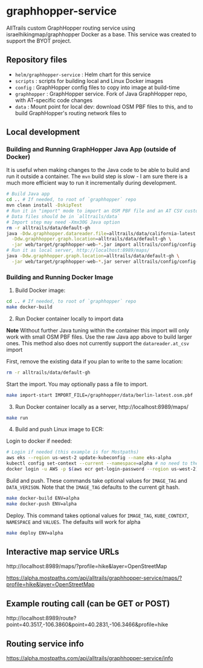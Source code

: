 # graphhopper-service

AllTrails custom GraphHopper routing service using israelhikingmap/graphhopper Docker as a base. This service was created to support the BYOT project.

## Repository files

- `helm/graphhopper-service` : Helm chart for this service
- `scripts` : scripts for building local and Linux Docker images
- `config` : GraphHopper config files to copy into image at build-time
- `graphhopper` : GraphHopper service.  Fork of Java GraphHopper repo, with AT-specific code changes
- `data` : Mount point for local dev: download OSM PBF files to this, and to build GraphHopper's routing network files to

## Local development

### Building and Running GraphHopper Java App (outside of Docker)

It is useful when making changes to the Java code to be able to build and run it outside a container.
The `mvn` build step is slow - I am sure there is a much more efficient way to run it incrementally during development.
```Bash
# Build Java app
cd .. # If needed, to root of `graphhopper` repo
mvn clean install -DskipTest
# Run it in "import" mode to import an OSM PBF file and an AT CSV custom attribute file
# Data files should be in `alltrails/data` 
# Import step may need -Xmx30G Java option
rm -r alltrails/data/default-gh
java -Ddw.graphhopper.datareader.file=alltrails/data/california-latest.osm.pbf \
  -Ddw.graphhopper.graph.location=alltrails/data/default-gh \
  -jar web/target/graphhopper-web-*.jar import alltrails/config/config-alltrails.yml
# Run it as local server, http://localhost:8989/maps/
java -Ddw.graphhopper.graph.location=alltrails/data/default-gh \
  -jar web/target/graphhopper-web-*.jar server alltrails/config/config-alltrails.yml
```

### Building and Running Docker Image

1. Build Docker image:

```Bash
cd .. # If needed, to root of `graphhopper` repo
make docker-build
```

2. Run Docker container locally to import data

**Note** Without further Java tuning within the container this import will only work with small OSM PBF files.
Use the raw Java app above to build larger ones.
This method also does not currently support the `datareader.at_csv` import

First, remove the existing data if you plan to write to the same location:
```bash
rm -r alltrails/data/default-gh
```

Start the import. You may optionally pass a file to import.
```Bash
make import-start IMPORT_FILE=/graphhopper/data/berlin-latest.osm.pbf
```

3. Run Docker container locally as a server, http://localhost:8989/maps/

```Bash
make run
```

4. Build and push Linux image to ECR:

Login to docker if needed:
```Bash
# Login if needed (this example is for Mostpaths)
aws eks --region us-west-2 update-kubeconfig --name eks-alpha
kubectl config set-context --current --namespace=alpha # no need to then add -n alpha 
docker login -u AWS -p $(aws ecr get-login-password --region us-west-2) 873326996015.dkr.ecr.us-west-2.amazonaws.com
```

Build and push. These commands take optional values for `IMAGE_TAG` and `DATA_VERISON`.
Note that the `IMAGE_TAG` defaults to the current git hash.
```bash
make docker-build ENV=alpha
make docker-push ENV=alpha
```

Deploy. This command takes optional values for `IMAGE_TAG`, `KUBE_CONTEXT`, `NAMESPACE` and `VALUES`. The defaults will work for alpha
```bash
make deploy ENV=alpha
```

## Interactive map service URLs
http://localhost:8989/maps/?profile=hike&layer=OpenStreetMap

https://alpha.mostpaths.com/api/alltrails/graphhopper-service/maps/?profile=hike&layer=OpenStreetMap

## Example routing call (can be GET or POST)
http://localhost:8989/route?point=40.3517,-106.3860&point=40.2831,-106.3466&profile=hike

## Routing service info
https://alpha.mostpaths.com/api/alltrails/graphhopper-service/info
